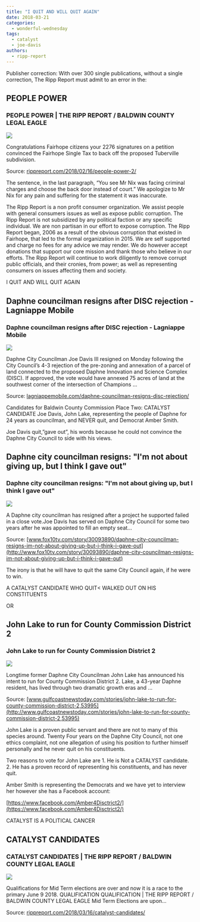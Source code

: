 ```yaml
---
title: "I QUIT AND WILL QUIT AGAIN"
date: 2018-03-21
categories: 
  - wonderful-wednesday
tags: 
  - catalyst
  - joe-davis
authors: 
  - ripp-report
---
```


Publisher correction: With over 300 single publications, without a single correction, The Ripp Report must admit to an error in the:

## PEOPLE POWER

### PEOPLE POWER | THE RIPP REPORT / BALDWIN COUNTY LEGAL EAGLE

![](https://cdn.rippreport.com/wp-content/uploads/2018/03/fight-1296057_960_720-1.png)

Congratulations Fairhope citizens your 2276 signatures on a petition convinced the Fairhope Single Tax to back off the proposed Tuberville subdivision.

Source: [rippreport.com/2018/02/16/people-power-2/](https://rippreport.com/people-power-2/)

The sentence, in the last paragraph, “You see Mr Nix was facing criminal charges and choose the back door instead of court.” We apologize to Mr Nix for any pain and suffering for the statement it was inaccurate.

The Ripp Report is a non profit consumer organization. We assist people with general consumers issues as well as expose public corruption. The Ripp Report is not subsidized by any political faction or any specific individual. We are non partisan in our effort to expose corruption. The Ripp Report began, 2006 as a result of the obvious corruption that existed in Fairhope, that led to the formal organization in 2015. We are self supported and charge no fees for any advice we may render. We do however accept donations that support our core mission and thank those who believe in our efforts. The Ripp Report will continue to work diligently to remove corrupt public officials, and their cronies, from power; as well as representing consumers on issues affecting them and society.

I QUIT AND WILL QUIT AGAIN

## Daphne councilman resigns after DISC rejection - Lagniappe Mobile

### Daphne councilman resigns after DISC rejection - Lagniappe Mobile

![](https://cdn.rippreport.com/wp-content/uploads/2018/03/DISC-1.jpg)

Daphne City Councilman Joe Davis III resigned on Monday following the City Council’s 4-3 rejection of the pre-zoning and annexation of a parcel of land connected to the proposed Daphne Innovation and Science Complex (DISC). If approved, the vote would have annexed 75 acres of land at the southwest corner of the intersection of Champions …

Source: [lagniappemobile.com/daphne-councilman-resigns-disc-rejection/](http://lagniappemobile.com/daphne-councilman-resigns-disc-rejection/)

Candidates for Baldwin County Commission Place Two: CATALYST CANDIDATE Joe Davis, John Lake, representing the people of Daphne for 24 years as councilman, and NEVER quit, and Democrat Amber Smith.

Joe Davis quit,”gave out”, his words because he could not convince the Daphne City Council to side with his views.

## Daphne city councilman resigns: "I'm not about giving up, but I think I gave out"

### Daphne city councilman resigns: "I'm not about giving up, but I think I gave out"

![](https://cdn.rippreport.com/wp-content/uploads/2018/03/8857801_G.jpg)

A Daphne city councilman has resigned after a project he supported failed in a close vote.Joe Davis has served on Daphne City Council for some two years after he was appointed to fill an empty seat...

Source: [www.fox10tv.com/story/30093890/daphne-city-councilman-resigns-im-not-about-giving-up-but-i-think-i-gave-out](http://www.fox10tv.com/story/30093890/daphne-city-councilman-resigns-im-not-about-giving-up-but-i-think-i-gave-out)

The irony is that he will have to quit the same City Council again, if he were to win.

A CATALYST CANDIDATE WHO QUIT< WALKED OUT ON HIS CONSTITUENTS

OR

## John Lake to run for County Commission District 2

### John Lake to run for County Commission District 2

![](https://cdn.rippreport.com/wp-content/uploads/2018/03/1507587832_dc48.jpg)

Longtime former Daphne City Councilman John Lake has announced his intent to run for County Commission District 2. Lake, a 43-year Daphne resident, has lived through two dramatic growth eras and …

Source: [www.gulfcoastnewstoday.com/stories/john-lake-to-run-for-county-commission-district-2,53995](http://www.gulfcoastnewstoday.com/stories/john-lake-to-run-for-county-commission-district-2,53995)

John Lake is a proven public servant and there are not to many of this species around. Twenty Four years on the Daphne City Council, not one ethics complaint, not one allegation of using his position to further himself personally and he never quit on his constituents.

Two reasons to vote for John Lake are 1. He is Not a CATALYST candidate. 2. He has a proven record of representing his constituents, and has never quit.

Amber Smith is representing the Democrats and we have yet to interview her however she has a Facebook account:

[https://www.facebook.com/Amber4Disctrict2/](https://www.facebook.com/Amber4Disctrict2/)

CATALYST IS A POLITICAL CANCER

## CATALYST CANDIDATES

### CATALYST CANDIDATES | THE RIPP REPORT / BALDWIN COUNTY LEGAL EAGLE

![](https://cdn.rippreport.com/wp-content/uploads/2018/03/cross-out1.jpg)

Qualifications for Mid Term elections are over and now it is a race to the primary June 9 2018. QUALIFICATION QUALIFICATION | THE RIPP REPORT / BALDWIN COUNTY LEGAL EAGLE Mid Term Elections are upon…

Source: [rippreport.com/2018/03/16/catalyst-candidates/](https://rippreport.com/catalyst-candidates/)
